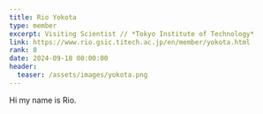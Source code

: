 ```yaml
---
title: Rio Yokota
type: member
excerpt: Visiting Scientist // *Tokyo Institute of Technology*
link: https://www.rio.gsic.titech.ac.jp/en/member/yokota.html
rank: 8
date: 2024-09-18 00:00:00
header:
  teaser: /assets/images/yokota.png
---
```


Hi my name is Rio.

